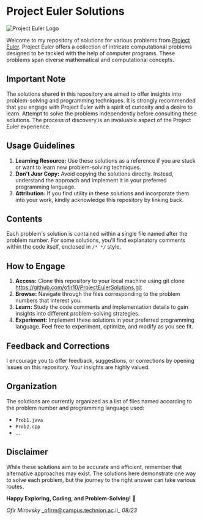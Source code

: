 # Project Euler Solutions

![Project Euler Logo](https://projecteuler.net/themes/logo_default.png)

Welcome to my repository of solutions for various problems from [Project Euler](https://projecteuler.net/). Project Euler offers a collection of intricate computational problems designed to be tackled with the help of computer programs. These problems span diverse mathematical and computational concepts.

## Important Note

The solutions shared in this repository are aimed to offer insights into problem-solving and programming techniques. It is strongly recommended that you engage with Project Euler with a spirit of curiosity and a desire to learn. Attempt to solve the problems independently before consulting these solutions. The process of discovery is an invaluable aspect of the Project Euler experience.

## Usage Guidelines

1. **Learning Resource:** Use these solutions as a reference if you are stuck or want to learn new problem-solving techniques.
2. **Don't Jusr Copy:** Avoid copying the solutions directly. Instead, understand the approach and implement it in your preferred programming language.
3. **Attribution:** If you find utility in these solutions and incorporate them into your work, kindly acknowledge this repository by linking back.

## Contents

Each problem's solution is contained within a single file named after the problem number. For some solutions, you'll find explanatory comments within the code itself, enclosed in `/* */` style.

## How to Engage

1. **Access:** Clone this repository to your local machine using git clone https://github.com/ofir10/ProjectEulerSolutions.git
2. **Browse:** Navigate through the files corresponding to the problem numbers that interest you.
3. **Learn:** Study the code comments and implementation details to gain insights into different problem-solving strategies.
4. **Experiment:** Implement these solutions in your preferred programming language. Feel free to experiment, optimize, and modify as you see fit.

## Feedback and Corrections

I encourage you to offer feedback, suggestions, or corrections by opening issues on this repository. Your insights are highly valued.

## Organization

The solutions are currently organized as a list of files named according to the problem number and programming language used:

- `Prob1.java`
- `Prob2.cpp`
- ...

## Disclaimer

While these solutions aim to be accurate and efficient, remember that alternative approaches may exist. The solutions here demonstrate one way to solve each problem, but the journey to the right answer can take various routes.

**Happy Exploring, Coding, and Problem-Solving!** 🚀

_Ofir Mirovsky_
_ofirm@campus.technion.ac.il_
_08/23_

